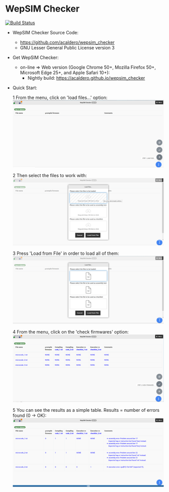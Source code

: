 # WepSIM Checker

[![Build Status](https://travis-ci.org/acaldero/wepsim_checker.svg?branch=master)](https://travis-ci.org/acaldero/wepsim_checker)

+ WepSIM Checker Source Code:

   * https://github.com/acaldero/wepsim_checker
   * GNU Lesser General Public License version 3


+ Get WepSIM Checker:

   * on-line => Web version (Google Chrome 50+, Mozilla Firefox 50+, Microsoft Edge 25+, and Apple Safari 10+): <br/>
     * Nightly build: https://acaldero.github.io/wepsim_checker

+ Quick Start:

   1 From the menu, click on 'load files...' option:
     ![screen:initial](https://raw.githubusercontent.com/acaldero/wepsim_checker/master/help/wepsim-checker-1.png)

   2 Then select the files to work with:
     ![screen:load](https://raw.githubusercontent.com/acaldero/wepsim_checker/master/help/wepsim-checker-2.png)

   3 Press 'Load from File' in order to load all of them:
     ![screen:loaded](https://raw.githubusercontent.com/acaldero/wepsim_checker/master/help/wepsim-checker-3.png)

   4 From the menu, click on the 'check firmwares' option:
     ![screen:compile](https://raw.githubusercontent.com/acaldero/wepsim_checker/master/help/wepsim-checker-4.png)

   5 You can see the results as a simple table.
     Results = number of errors found (0 -> OK):
     ![screen:results](https://raw.githubusercontent.com/acaldero/wepsim_checker/master/help/wepsim-checker-5.png)

